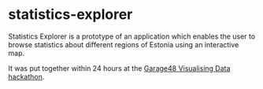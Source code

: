 # statistics-explorer

Statistics Explorer is a prototype of an application which enables the user to browse statistics about different regions of Estonia using an interactive map.

It was put together within 24 hours at the [Garage48 Visualising Data hackathon](http://garage48.org/events/garage48-visualising-data).
